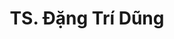 ---
title: "TS. Đặng Trí Dũng"
draft: false

# page title background image
bg_image: "images/backgrounds/page-title.jpg"
# meta description
description : ""
# teacher portrait
image: "images/team/dr-tri-dung-dang.jpg"
# course
course: "Giảng viên Viện Công nghệ Thông minh và Tương tác </br> Đại học Kinh tế TP. Hồ Chí Minh"

# biography
bio: ""
# type
type: "teacher"

weight: 1
---